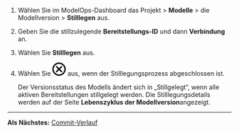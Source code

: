 1.  Wählen Sie im ModelOps-Dashboard das Projekt > **Modelle** > die Modellversion > **Stilllegen** aus.


1.  Geben Sie die stillzulegende **Bereitstellungs-ID** und dann **Verbindung** an.


1.  Wählen Sie **Stilllegen** aus.


1.  Wählen Sie ![Close icon](Images/teg1680569591203.svg) aus, wenn der Stilllegungsprozess abgeschlossen ist.

    Der Versionsstatus des Modells ändert sich in „Stillgelegt“, wenn alle aktiven Bereitstellungen stillgelegt werden. Die Stilllegungsdetails werden auf der Seite **Lebenszyklus der Modellversion**angezeigt.


---

**Als Nächstes:** [Commit-Verlauf](xtq1725408819410.md)

